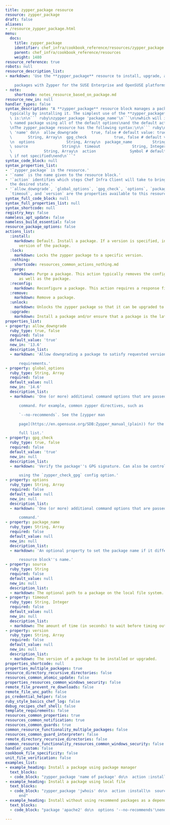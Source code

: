 ```yaml
---
title: zypper_package resource
resource: zypper_package
draft: false
aliases:
- /resource_zypper_package.html
menu:
  docs:
    title: zypper_package
    identifier: chef_infra/cookbook_reference/resources/zypper_package zypper_package
    parent: chef_infra/cookbook_reference/resources
    weight: 1480
resource_reference: true
robots: null
resource_description_list:
- markdown: 'Use the **zypper_package** resource to install, upgrade, and remove

    packages with Zypper for the SUSE Enterprise and OpenSUSE platforms.'
- note:
    shortcode: notes_resource_based_on_package.md
resource_new_in: null
handler_types: false
syntax_description: "A **zypper_package** resource block manages a package on a node,\n\
  typically by installing it. The simplest use of the **zypper_package**\nresource\
  \ is:\n\n``` ruby\nzypper_package 'package_name'\n```\n\nwhich will install the\
  \ named package using all of the default options\nand the default action (`:install`).\n\
  \nThe zypper_package resource has the following syntax:\n\n``` ruby\nzypper_package\
  \ 'name' do\n  allow_downgrade      true, false # default value: true\n  global_options\
  \       String, Array\n  gpg_check            true, false # default value: \"true\"\
  \n  options              String, Array\n  package_name         String, Array\n \
  \ source               String\n  timeout              String, Integer\n  version\
  \              String, Array\n  action               Symbol # defaults to :install\
  \ if not specified\nend\n```"
syntax_code_block: null
syntax_properties_list:
- '`zypper_package` is the resource.'
- '`name` is the name given to the resource block.'
- '`action` identifies which steps Chef Infra Client will take to bring the node into
  the desired state.'
- '`allow_downgrade`, `global_options`, `gpg_check`, `options`, `package_name`, `source`,
  `timeout`, and `version` are the properties available to this resource.'
syntax_full_code_block: null
syntax_full_properties_list: null
syntax_shortcode: null
registry_key: false
nameless_apt_update: false
nameless_build_essential: false
resource_package_options: false
actions_list:
  :install:
    markdown: Default. Install a package. If a version is specified, install the specified
      version of the package.
  :lock:
    markdown: Locks the zypper package to a specific version.
  :nothing:
    shortcode: resources_common_actions_nothing.md
  :purge:
    markdown: Purge a package. This action typically removes the configuration files
      as well as the package.
  :reconfig:
    markdown: Reconfigure a package. This action requires a response file.
  :remove:
    markdown: Remove a package.
  :unlock:
    markdown: Unlocks the zypper package so that it can be upgraded to a newer version.
  :upgrade:
    markdown: Install a package and/or ensure that a package is the latest version.
properties_list:
- property: allow_downgrade
  ruby_type: true, false
  required: false
  default_value: 'true'
  new_in: '13.6'
  description_list:
  - markdown: 'Allow downgrading a package to satisfy requested version

      requirements.'
- property: global_options
  ruby_type: String, Array
  required: false
  default_value: null
  new_in: '14.6'
  description_list:
  - markdown: 'One (or more) additional command options that are passed to the

      command. For example, common zypper directives, such as

      `--no-recommends`. See the [zypper man

      page](https://en.opensuse.org/SDB:Zypper_manual_(plain)) for the

      full list.'
- property: gpg_check
  ruby_type: true, false
  required: false
  default_value: 'true'
  new_in: null
  description_list:
  - markdown: 'Verify the package''s GPG signature. Can also be controlled site-wide

      using the `zypper_check_gpg` config option.'
- property: options
  ruby_type: String, Array
  required: false
  default_value: null
  new_in: null
  description_list:
  - markdown: 'One (or more) additional command options that are passed to the

      command.'
- property: package_name
  ruby_type: String, Array
  required: false
  default_value: null
  new_in: null
  description_list:
  - markdown: 'An optional property to set the package name if it differs from the

      resource block''s name.'
- property: source
  ruby_type: String
  required: false
  default_value: null
  new_in: null
  description_list:
  - markdown: The optional path to a package on the local file system.
- property: timeout
  ruby_type: String, Integer
  required: false
  default_value: null
  new_in: null
  description_list:
  - markdown: The amount of time (in seconds) to wait before timing out.
- property: version
  ruby_type: String, Array
  required: false
  default_value: null
  new_in: null
  description_list:
  - markdown: The version of a package to be installed or upgraded.
properties_shortcode: null
properties_multiple_packages: true
resource_directory_recursive_directories: false
resources_common_atomic_update: false
properties_resources_common_windows_security: false
remote_file_prevent_re_downloads: false
remote_file_unc_path: false
ps_credential_helper: false
ruby_style_basics_chef_log: false
debug_recipes_chef_shell: false
template_requirements: false
resources_common_properties: true
resources_common_notification: true
resources_common_guards: true
common_resource_functionality_multiple_packages: false
resources_common_guard_interpreter: false
remote_directory_recursive_directories: false
common_resource_functionality_resources_common_windows_security: false
handler_custom: false
cookbook_file_specificity: false
unit_file_verification: false
examples_list:
- example_heading: Install a package using package manager
  text_blocks:
  - code_block: "zypper_package 'name of package' do\n  action :install\nend"
- example_heading: Install a package using local file
  text_blocks:
  - code_block: "zypper_package 'jwhois' do\n  action :install\n  source '/path/to/jwhois.rpm'\n\
      end"
- example_heading: Install without using recommend packages as a dependency
  text_blocks:
  - code_block: "package 'apache2' do\n  options '--no-recommends'\nend"

---
```

